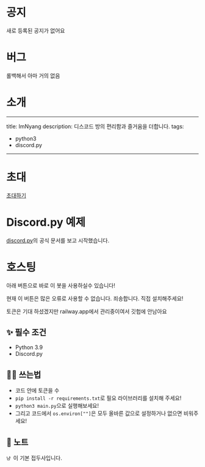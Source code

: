 # 공지

새로 등록된 공지가 없어요

# 버그

롤백해서 아마 거의 없음

# 소개

---
title: ImNyang
description: 디스코드 방의 편리함과 즐거움을 더합니다.
tags:
  - python3
  - discord.py
---

# 초대

[초대하기](https://discord.com/api/oauth2/authorize?client_id=968451109687545917&permissions=8&scope=bot)

# Discord.py 예제

[discord.py](https://discordpy.readthedocs.io/en/stable/)의 공식 문서를 보고 시작했습니다.

# 호스팅

아래 버튼으로 바로 이 봇을 사용하실수 있습니다!

현재 이 버튼은 많은 오류로 사용할 수 없습니다. 죄송합니다. 직접 설치해주세요!

토큰은 기대 하셨겠지만 railway.app에서 관리중이여서 깃헙에 안남아요

## ✨ 필수 조건

- Python 3.9
- Discord.py

## 💁‍♀️ 쓰는법

- 코드 안에 토큰을 수
- `pip install -r requirements.txt`로 필요 라이브러리를 설치해 주세요!
- `python3 main.py`으로 실행해보세요!
- 그리고 코드에서 `os.environ[""]`은 모두 올바른 값으로 설정하거나 없으면 비워주세요!

## 📝 노트

`냥 `이 기본 접두사입니다.

